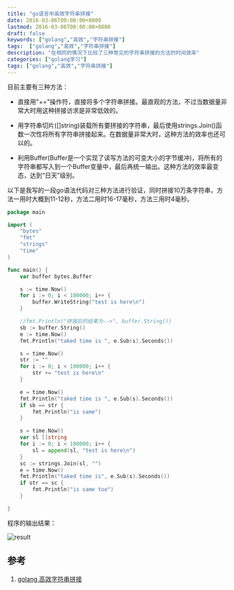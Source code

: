 ```yaml
---
title: "go语言中高效字符串拼接"
date: 2016-03-06T00:00:00+0800
lastmod: 2016-03-06T00:00:00+0800
draft: false
keywords: ["golang","高效","字符串拼接"]
tags:  ["golang","高效","字符串拼接"]
description: "在相同的情况下比较了三种常见的字符串拼接的方法的时间效率"
categories: ["golang学习"]
tags: ["golang","高效","字符串拼接"]
---
```


目前主要有三种方法：

* 直接用"+="操作符，直接将多个字符串拼接。最直观的方法，不过当数据量非常大时用这种拼接访求是非常低效的。

* 用字符串切片([]string)装载所有要拼接的字符串，最后使用strings.Join()函数一次性将所有字符串拼接起来。在数据量非常大时，这种方法的效率也还可以的。

* 利用Buffer(Buffer是一个实现了读写方法的可变大小的字节缓冲)，将所有的字符串都写入到一个Buffer变量中，最后再统一输出。这种方法的效率最变态，达到“日天”级别。


以下是我写的一段go语法代码对三种方法进行验证，同时拼接10万条字符串，方法一用时大概到11-12秒，方法二用时16-17毫秒，方法三用时4毫秒。

```go
package main

import (
	"bytes"
	"fmt"
	"strings"
	"time"
)

func main() {
	var buffer bytes.Buffer

	s := time.Now()
	for i := 0; i < 100000; i++ {
		buffer.WriteString("test is here\n")
	}

	//fmt.Println("拼接后的结果为-->", buffer.String())
	sb := buffer.String()
	e := time.Now()
	fmt.Println("taked time is ", e.Sub(s).Seconds())

	s = time.Now()
	str := ""
	for i := 0; i < 100000; i++ {
		str += "test is here\n"
	}

	e = time.Now()
	fmt.Println("taked time is ", e.Sub(s).Seconds())
	if sb == str {
		fmt.Println("is same")
	}

	s = time.Now()
	var sl []string
	for i := 0; i < 100000; i++ {
		sl = append(sl, "test is here\n")
	}
	sc := strings.Join(sl, "")
	e = time.Now()
	fmt.Println("taked time is", e.Sub(s).Seconds())
	if str == sc {
		fmt.Println("is same too")
	}

}
```

程序的输出结果：

![result]({{IMAGE_PATH}}/go字符串拼接/2.png)


## 参考
1. [golang 高效字符串拼接](http://studygolang.com/articles/3427)
